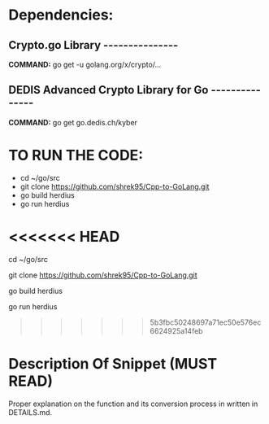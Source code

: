 # Dependencies:

## Crypto.go Library ---------------

**COMMAND:** go get -u golang.org/x/crypto/...


## DEDIS Advanced Crypto Library for Go ---------------

**COMMAND:** go get go.dedis.ch/kyber

# TO RUN THE CODE:

* cd ~/go/src
* git clone https://github.com/shrek95/Cpp-to-GoLang.git
* go build herdius
* go run herdius

<<<<<<< HEAD
=======
cd ~/go/src

git clone https://github.com/shrek95/Cpp-to-GoLang.git


go build herdius


go run herdius
>>>>>>> 5b3fbc50248697a71ec50e576ec6624925a14feb

# Description Of Snippet (MUST READ)

Proper explanation on the function and its conversion process in written in DETAILS.md. 